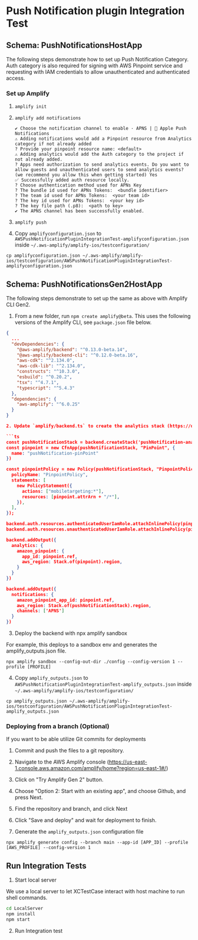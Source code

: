 # Push Notification plugin Integration Test

## Schema: PushNotificationsHostApp

The following steps demonstrate how to set up Push Notification Category. Auth category is also required for signing with AWS Pinpoint service and requesting with IAM credentials to allow unauthenticated and authenticated access.

### Set up Amplify

1. `amplify init`

2. `amplify add notifications`

    ```
    ✔ Choose the notification channel to enable · APNS |  Apple Push Notifications
    ⚠️ Adding notifications would add a Pinpoint resource from Analytics category if not already added
    ? Provide your pinpoint resource name: <default>
    ⚠️ Adding analytics would add the Auth category to the project if not already added.
    ? Apps need authorization to send analytics events. Do you want to allow guests and unauthenticated users to send analytics events? (we recommend you allow this when getting started) Yes
    ✅ Successfully added auth resource locally.
    ? Choose authentication method used for APNs Key
    ? The bundle id used for APNs Tokens:  <bundle identifier>
    ? The team id used for APNs Tokens:  <your team id>
    ? The key id used for APNs Tokens:  <your key id>
    ? The key file path (.p8):  <path to key>
    ✔ The APNS channel has been successfully enabled.
    ```

3. `amplify push`

4. Copy `amplifyconfiguration.json` to `AWSPushNotificationPluginIntegrationTest-amplifyconfiguration.json` inside `~/.aws-amplify/amplify-ios/testconfiguration/`

```
cp amplifyconfiguration.json ~/.aws-amplify/amplify-ios/testconfiguration/AWSPushNotificationPluginIntegrationTest-amplifyconfiguration.json 
```

## Schema: PushNotificationsGen2HostApp

The following steps demonstrate to set up the same as above with Amplify CLI Gen2.

1. From a new folder, run `npm create amplify@beta`. This uses the following versions of the Amplify CLI, see `package.json` file below.

```json
{
  ...
  "devDependencies": {
    "@aws-amplify/backend": "^0.13.0-beta.14",
    "@aws-amplify/backend-cli": "^0.12.0-beta.16",
    "aws-cdk": "^2.134.0",
    "aws-cdk-lib": "^2.134.0",
    "constructs": "^10.3.0",
    "esbuild": "^0.20.2",
    "tsx": "^4.7.1",
    "typescript": "^5.4.3"
  },
  "dependencies": {
    "aws-amplify": "^6.0.25"
  }
}

2. Update `amplify/backend.ts` to create the analytics stack (https://docs.amplify.aws/gen2/build-a-backend/add-aws-services/analytics/) and notifications stack

```ts
const pushNotificationStack = backend.createStack('pushNotification-analytics-stack')
const pinpoint = new CfnApp(pushNotificationStack, "PinPoint", {
  name: "pushNotification-pinPoint"
})

const pinpointPolicy = new Policy(pushNotificationStack, "PinpointPolicy", {
  policyName: "PinpointPolicy",
  statements: [
    new PolicyStatement({
      actions: ["mobiletargeting:*"],
      resources: [pinpoint.attrArn + "/*"],
    }),
  ],
});

backend.auth.resources.authenticatedUserIamRole.attachInlinePolicy(pinpointPolicy)
backend.auth.resources.unauthenticatedUserIamRole.attachInlinePolicy(pinpointPolicy)

backend.addOutput({
  analytics: {
    amazon_pinpoint: {
      app_id: pinpoint.ref,
      aws_region: Stack.of(pinpoint).region,
    }
  }
})

backend.addOutput({
  notifications: {
    amazon_pinpoint_app_id: pinpoint.ref,
    aws_region: Stack.of(pushNotificationStack).region,
    channels: ['APNS']
  }
})
```

3. Deploy the backend with npx amplify sandbox

For example, this deploys to a sandbox env and generates the amplify_outputs.json file.

```
npx amplify sandbox --config-out-dir ./config --config-version 1 --profile [PROFILE]
```

4. Copy `amplify_outputs.json` to `AWSPushNotificationPluginIntegrationTest-amplify_outputs.json` inside `~/.aws-amplify/amplify-ios/testconfiguration/`
```
cp amplify_outputs.json ~/.aws-amplify/amplify-ios/testconfiguration/AWSPushNotificationPluginIntegrationTest-amplify_outputs.json 
```

### Deploying from a branch (Optional)

If you want to be able utilize Git commits for deployments

1. Commit and push the files to a git repository.

2. Navigate to the AWS Amplify console (https://us-east-1.console.aws.amazon.com/amplify/home?region=us-east-1#/)

3. Click on "Try Amplify Gen 2" button.

4. Choose "Option 2: Start with an existing app", and choose Github, and press Next.

5. Find the repository and branch, and click Next

6. Click "Save and deploy" and wait for deployment to finish.  

7. Generate the `amplify_outputs.json` configuration file

```
npx amplify generate config --branch main --app-id [APP_ID] --profile [AWS_PROFILE] --config-version 1
```

## Run Integration Tests

1. Start local server

We use a local server to let XCTestCase interact with host machine to run shell commands.

```sh
cd LocalServer
npm install
npm start
```

2. Run Integration test
